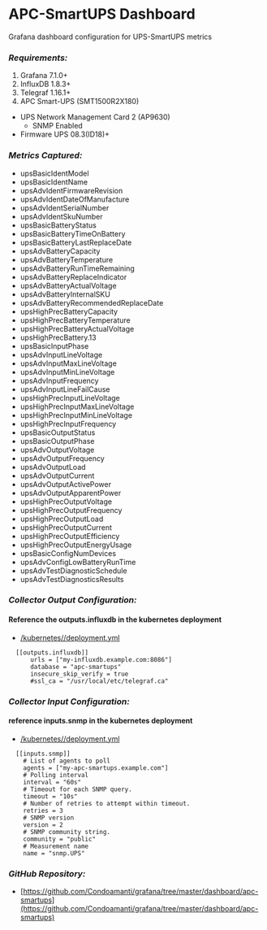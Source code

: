 # APC-SmartUPS Dashboard
Grafana dashboard configuration for UPS-SmartUPS metrics

### ***Requirements:***
1. Grafana 7.1.0+
2. InfluxDB 1.8.3+
3. Telegraf 1.16.1+
4. APC Smart-UPS (SMT1500R2X180)
  - UPS Network Management Card 2 (AP9630)
    - SNMP Enabled
  - Firmware UPS 08.3(ID18)+

### ***Metrics Captured:***
- upsBasicIdentModel
- upsBasicIdentName
- upsAdvIdentFirmwareRevision
- upsAdvIdentDateOfManufacture
- upsAdvIdentSerialNumber
- upsAdvIdentSkuNumber
- upsBasicBatteryStatus
- upsBasicBatteryTimeOnBattery
- upsBasicBatteryLastReplaceDate
- upsAdvBatteryCapacity
- upsAdvBatteryTemperature
- upsAdvBatteryRunTimeRemaining
- upsAdvBatteryReplaceIndicator
- upsAdvBatteryActualVoltage
- upsAdvBatteryInternalSKU
- upsAdvBatteryRecommendedReplaceDate
- upsHighPrecBatteryCapacity
- upsHighPrecBatteryTemperature
- upsHighPrecBatteryActualVoltage
- upsHighPrecBattery.13
- upsBasicInputPhase
- upsAdvInputLineVoltage
- upsAdvInputMaxLineVoltage
- upsAdvInputMinLineVoltage
- upsAdvInputFrequency
- upsAdvInputLineFailCause
- upsHighPrecInputLineVoltage
- upsHighPrecInputMaxLineVoltage
- upsHighPrecInputMinLineVoltage
- upsHighPrecInputFrequency
- upsBasicOutputStatus
- upsBasicOutputPhase
- upsAdvOutputVoltage
- upsAdvOutputFrequency
- upsAdvOutputLoad
- upsAdvOutputCurrent
- upsAdvOutputActivePower
- upsAdvOutputApparentPower
- upsHighPrecOutputVoltage
- upsHighPrecOutputFrequency
- upsHighPrecOutputLoad
- upsHighPrecOutputCurrent
- upsHighPrecOutputEfficiency
- upsHighPrecOutputEnergyUsage
- upsBasicConfigNumDevices
- upsAdvConfigLowBatteryRunTime
- upsAdvTestDiagnosticSchedule
- upsAdvTestDiagnosticsResults

### ***Collector Output Configuration:***
#### Reference the outputs.influxdb in the kubernetes deployment
- [/kubernetes//deployment.yml](https://github.com/Condoamanti/grafana/blob/master/dashboard/apc-smartups/kubernetes/deployment.yml)
```
  [[outputs.influxdb]]
      urls = ["my-influxdb.example.com:8086"]
      database = "apc-smartups"
      insecure_skip_verify = true
      #ssl_ca = "/usr/local/etc/telegraf.ca"
```
### ***Collector Input Configuration:***
#### reference inputs.snmp in the kubernetes deployment
- [/kubernetes//deployment.yml](https://github.com/Condoamanti/grafana/blob/master/dashboard/apc-smartups/kubernetes/deployment.yml)
```
  [[inputs.snmp]]
    # List of agents to poll
    agents = ["my-apc-smartups.example.com"]
    # Polling interval
    interval = "60s"
    # Timeout for each SNMP query.
    timeout = "10s"
    # Number of retries to attempt within timeout.
    retries = 3
    # SNMP version
    version = 2
    # SNMP community string.
    community = "public"
    # Measurement name
    name = "snmp.UPS"
```
### ***GitHub Repository:***
- [https://github.com/Condoamanti/grafana/tree/master/dashboard/apc-smartups](https://github.com/Condoamanti/grafana/tree/master/dashboard/apc-smartups)